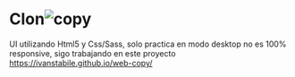 # Clon![copy](https://user-images.githubusercontent.com/47618715/122212404-2b255480-ce7e-11eb-9710-03d2d3c69c06.jpg)
 UI
utilizando Html5 y Css/Sass, solo practica en modo desktop no es 100% responsive, sigo trabajando en este proyecto
https://ivanstabile.github.io/web-copy/
